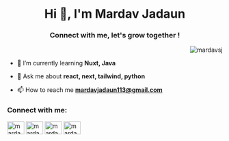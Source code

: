 <h1 align="center">Hi 👋, I'm Mardav Jadaun</h1>
<h3 align="center">Connect with me, let's grow together !</h3>

<p align="right"> <img src="https://komarev.com/ghpvc/?username=mardavsj&label=Profile%20views&color=0e75b6&style=flat" alt="mardavsj" /> </p>

- 🌱 I’m currently learning **Nuxt, Java**

- 💬 Ask me about **react, next, tailwind, python**

- 📫 How to reach me **mardavjadaun113@gmail.com**

<h3 align="left">Connect with me:</h3>
<p align="left">
<a href="https://twitter.com/mardav_13" target="blank"><img align="center" src="https://raw.githubusercontent.com/rahuldkjain/github-profile-readme-generator/master/src/images/icons/Social/twitter.svg" alt="mardav_13" height="30" width="40" /></a>
<a href="https://linkedin.com/in/mardav jadaun" target="blank"><img align="center" src="https://www.linkedin.com/in/mardav-jadaun-13s/" alt="mardav jadaun" height="30" width="40" /></a>
<a href="https://instagram.com/mardav_113" target="blank"><img align="center" src="https://raw.githubusercontent.com/rahuldkjain/github-profile-readme-generator/master/src/images/icons/Social/instagram.svg" alt="mardav_113" height="30" width="40" /></a>
<a href="https://www.leetcode.com/mardav13" target="blank"><img align="center" src="https://raw.githubusercontent.com/rahuldkjain/github-profile-readme-generator/master/src/images/icons/Social/leet-code.svg" alt="mardav13" height="30" width="40" /></a>
</p>
<!-- <p><img align="left" src="https://github-readme-stats.vercel.app/api/top-langs?username=mardavsj&show_icons=true&locale=en&layout=compact" alt="mardavsj" /></p> -->


